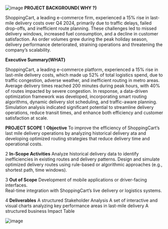 ![image](https://github.com/user-attachments/assets/9736da9f-077f-4135-bbc5-709658f527d2)
**PROJECT BACKGROUND( WHY ?)**

ShoppingCart, a leading e-commerce firm, experienced a 15% rise in last-mile delivery costs over Q4 2024, primarily due to traffic delays, failed drop-offs, and inefficient route planning. These challenges led to missed delivery windows, increased fuel consumption, and a decline in customer satisfaction. As order volumes grew during the peak holiday season, delivery performance deteriorated, straining operations and threatening the company’s scalability.


**Executive Summary(WHAT)**

ShoppingCart, a leading e-commerce platform, experienced a 15% rise in last-mile delivery costs, which made up 52% of total logistics spend, due to traffic congestion, adverse weather, and inefficient routing in metro areas. Average delivery times reached 200 minutes during peak hours, with 40% of routes impacted by severe congestion. In response, a data-driven optimization framework was developed, incorporating smart routing algorithms, dynamic delivery slot scheduling, and traffic-aware planning. Simulation analysis indicated significant potential to streamline delivery operations, reduce transit times, and enhance both efficiency and customer satisfaction at scale.



**PROJECT SCOPE**
1  **Objective**
 To improve the efficiency of ShoppingCart’s last mile delivery operations by analyzing historical delivery ata and developing optimized routing strategies that reduce delivery time and operational costs.

2  **In-Scope Activities** Analyze historical delivery data to identify inefficiencies in existing routes and delivery patterns.
 Design and simulate optimized delivery routes using rule-based or algorithmic approaches (e.g., shortest path, time windows).

3  **Out of Scope**
 Development of mobile applications or driver-facing interfaces.   
 Real-time integration with ShoppingCart’s live delivery or logistics systems.

4  **Deliverables**
A structured Stakeholder Analysis 
A  set of interactive and visual charts analyzing key performance areas in last-mile delivery
A structured business Impact Table



![image](https://github.com/user-attachments/assets/6ac6ca49-0808-41b8-8edb-42bc238cfe48)




